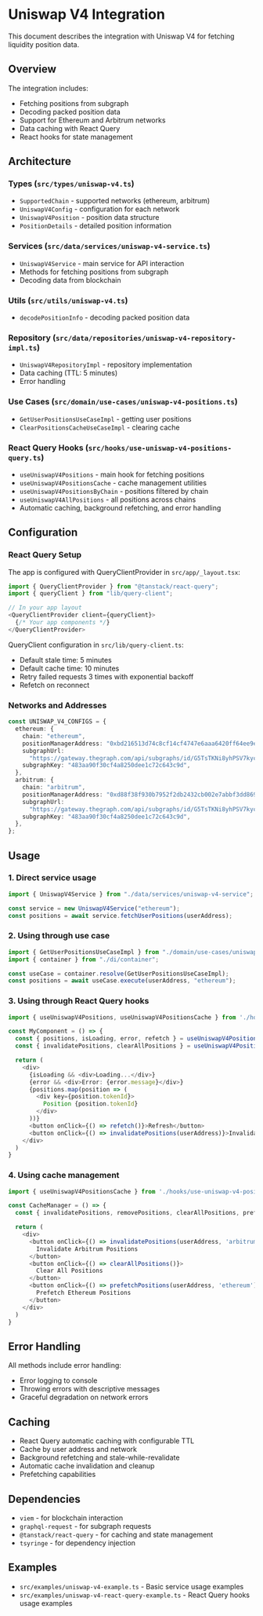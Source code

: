 # Uniswap V4 Integration

This document describes the integration with Uniswap V4 for fetching liquidity position data.

## Overview

The integration includes:

- Fetching positions from subgraph
- Decoding packed position data
- Support for Ethereum and Arbitrum networks
- Data caching with React Query
- React hooks for state management

## Architecture

### Types (`src/types/uniswap-v4.ts`)

- `SupportedChain` - supported networks (ethereum, arbitrum)
- `UniswapV4Config` - configuration for each network
- `UniswapV4Position` - position data structure
- `PositionDetails` - detailed position information

### Services (`src/data/services/uniswap-v4-service.ts`)

- `UniswapV4Service` - main service for API interaction
- Methods for fetching positions from subgraph
- Decoding data from blockchain

### Utils (`src/utils/uniswap-v4.ts`)

- `decodePositionInfo` - decoding packed position data

### Repository (`src/data/repositories/uniswap-v4-repository-impl.ts`)

- `UniswapV4RepositoryImpl` - repository implementation
- Data caching (TTL: 5 minutes)
- Error handling

### Use Cases (`src/domain/use-cases/uniswap-v4-positions.ts`)

- `GetUserPositionsUseCaseImpl` - getting user positions
- `ClearPositionsCacheUseCaseImpl` - clearing cache

### React Query Hooks (`src/hooks/use-uniswap-v4-positions-query.ts`)

- `useUniswapV4Positions` - main hook for fetching positions
- `useUniswapV4PositionsCache` - cache management utilities
- `useUniswapV4PositionsByChain` - positions filtered by chain
- `useUniswapV4AllPositions` - all positions across chains
- Automatic caching, background refetching, and error handling

## Configuration

### React Query Setup

The app is configured with QueryClientProvider in `src/app/_layout.tsx`:

```typescript
import { QueryClientProvider } from "@tanstack/react-query";
import { queryClient } from "lib/query-client";

// In your app layout
<QueryClientProvider client={queryClient}>
  {/* Your app components */}
</QueryClientProvider>
```

QueryClient configuration in `src/lib/query-client.ts`:

- Default stale time: 5 minutes
- Default cache time: 10 minutes
- Retry failed requests 3 times with exponential backoff
- Refetch on reconnect

### Networks and Addresses

```typescript
const UNISWAP_V4_CONFIGS = {
  ethereum: {
    chain: "ethereum",
    positionManagerAddress: "0xbd216513d74c8cf14cf4747e6aaa6420ff64ee9e",
    subgraphUrl:
      "https://gateway.thegraph.com/api/subgraphs/id/G5TsTKNi8yhPSV7kycaE23oWbqv9zzNqR49FoEQjzq1r",
    subgraphKey: "483aa90f30cf4a8250dee1c72c643c9d",
  },
  arbitrum: {
    chain: "arbitrum",
    positionManagerAddress: "0xd88f38f930b7952f2db2432cb002e7abbf3dd869",
    subgraphUrl:
      "https://gateway.thegraph.com/api/subgraphs/id/G5TsTKNi8yhPSV7kycaE23oWbqv9zzNqR49FoEQjzq1r",
    subgraphKey: "483aa90f30cf4a8250dee1c72c643c9d",
  },
};
```

## Usage

### 1. Direct service usage

```typescript
import { UniswapV4Service } from "./data/services/uniswap-v4-service";

const service = new UniswapV4Service("ethereum");
const positions = await service.fetchUserPositions(userAddress);
```

### 2. Using through use case

```typescript
import { GetUserPositionsUseCaseImpl } from "./domain/use-cases/uniswap-v4-positions";
import { container } from "./di/container";

const useCase = container.resolve(GetUserPositionsUseCaseImpl);
const positions = await useCase.execute(userAddress, "ethereum");
```

### 3. Using through React Query hooks

```typescript
import { useUniswapV4Positions, useUniswapV4PositionsCache } from './hooks/use-uniswap-v4-positions-query'

const MyComponent = () => {
  const { positions, isLoading, error, refetch } = useUniswapV4Positions(userAddress, 'arbitrum')
  const { invalidatePositions, clearAllPositions } = useUniswapV4PositionsCache()

  return (
    <div>
      {isLoading && <div>Loading...</div>}
      {error && <div>Error: {error.message}</div>}
      {positions.map(position => (
        <div key={position.tokenId}>
          Position {position.tokenId}
        </div>
      ))}
      <button onClick={() => refetch()}>Refresh</button>
      <button onClick={() => invalidatePositions(userAddress)}>Invalidate Cache</button>
    </div>
  )
}
```

### 4. Using cache management

```typescript
import { useUniswapV4PositionsCache } from './hooks/use-uniswap-v4-positions-query'

const CacheManager = () => {
  const { invalidatePositions, removePositions, clearAllPositions, prefetchPositions } = useUniswapV4PositionsCache()

  return (
    <div>
      <button onClick={() => invalidatePositions(userAddress, 'arbitrum')}>
        Invalidate Arbitrum Positions
      </button>
      <button onClick={() => clearAllPositions()}>
        Clear All Positions
      </button>
      <button onClick={() => prefetchPositions(userAddress, 'ethereum')}>
        Prefetch Ethereum Positions
      </button>
    </div>
  )
}
```

## Error Handling

All methods include error handling:

- Error logging to console
- Throwing errors with descriptive messages
- Graceful degradation on network errors

## Caching

- React Query automatic caching with configurable TTL
- Cache by user address and network
- Background refetching and stale-while-revalidate
- Automatic cache invalidation and cleanup
- Prefetching capabilities

## Dependencies

- `viem` - for blockchain interaction
- `graphql-request` - for subgraph requests
- `@tanstack/react-query` - for caching and state management
- `tsyringe` - for dependency injection

## Examples

- `src/examples/uniswap-v4-example.ts` - Basic service usage examples
- `src/examples/uniswap-v4-react-query-example.ts` - React Query hooks usage examples
